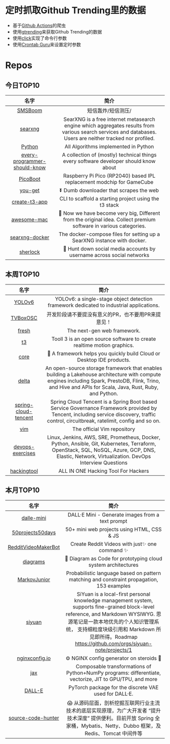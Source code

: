 # 定时抓取Github Trending里的数据
* 基于[Github Actions](https://docs.github.com/en/actions)的爬虫
* 使用[gtrending](https://github.com/hedythedev/gtrending)来获取Github Trending的数据
* 使用[click](https://github.com/pallets/click)实现了命令行参数
* 使用[Crontab Guru](https://crontab.guru/)来设置定时参数

# Repos
## 今日TOP10 
<!-- START OF DAILY_TOP10_REPOS -->
| 名字 | 简介 |
| :----: | :----: |
| [SMSBoom](https://github.com/WhaleFell/SMSBoom) | 短信轰炸/短信测压/ | 一个健壮免费的python短信轰炸程序，专门炸坏蛋蛋，百万接口，多线程全自动添加有效接口，支持异步协程百万并发，全免费的短信轰炸工具！！高一美术生开发全网首发！！ |
| [searxng](https://github.com/searxng/searxng) | SearXNG is a free internet metasearch engine which aggregates results from various search services and databases. Users are neither tracked nor profiled. |
| [Python](https://github.com/TheAlgorithms/Python) | All Algorithms implemented in Python |
| [every-programmer-should-know](https://github.com/mtdvio/every-programmer-should-know) | A collection of (mostly) technical things every software developer should know about |
| [PicoBoot](https://github.com/webhdx/PicoBoot) | Raspberry Pi Pico (RP2040) based IPL replacement modchip for GameCube |
| [you-get](https://github.com/soimort/you-get) | ⏬ Dumb downloader that scrapes the web |
| [create-t3-app](https://github.com/t3-oss/create-t3-app) | CLI to scaffold a starting project using the t3 stack |
| [awesome-mac](https://github.com/jaywcjlove/awesome-mac) |  Now we have become very big, Different from the original idea. Collect premium software in various categories. |
| [searxng-docker](https://github.com/searxng/searxng-docker) | The docker-compose files for setting up a SearXNG instance with docker. |
| [sherlock](https://github.com/sherlock-project/sherlock) | 🔎 Hunt down social media accounts by username across social networks |
<!-- END OF DAILY_TOP10_REPOS -->

## 本周TOP10
<!-- START OF WEEKLY_TOP10_REPOS -->
| 名字 | 简介 |
| :----: | :----: |
| [YOLOv6](https://github.com/meituan/YOLOv6) | YOLOv6: a single-stage object detection framework dedicated to industrial applications. |
| [TVBoxOSC](https://github.com/CatVodTVOfficial/TVBoxOSC) | 开发阶段请不要提没有意义的PR，也不要用PR来提意见！ |
| [fresh](https://github.com/denoland/fresh) | The next-gen web framework. |
| [t3](https://github.com/still-scene/t3) | Tooll 3 is an open source software to create realtime motion graphics. |
| [core](https://github.com/opensumi/core) | 🚀 A framework helps you quickly build Cloud or Desktop IDE products. |
| [delta](https://github.com/delta-io/delta) | An open-source storage framework that enables building a Lakehouse architecture with compute engines including Spark, PrestoDB, Flink, Trino, and Hive and APIs for Scala, Java, Rust, Ruby, and Python. |
| [spring-cloud-tencent](https://github.com/Tencent/spring-cloud-tencent) | Spring Cloud Tencent is a Spring Boot based Service Governance Framework provided by Tencent, including service discovery, traffic control, circuitbreak, ratelimit, config and so on. |
| [vim](https://github.com/vim/vim) | The official Vim repository |
| [devops-exercises](https://github.com/bregman-arie/devops-exercises) | Linux, Jenkins, AWS, SRE, Prometheus, Docker, Python, Ansible, Git, Kubernetes, Terraform, OpenStack, SQL, NoSQL, Azure, GCP, DNS, Elastic, Network, Virtualization. DevOps Interview Questions |
| [hackingtool](https://github.com/Z4nzu/hackingtool) | ALL IN ONE Hacking Tool For Hackers |
<!-- END OF WEEKLY_TOP10_REPOS -->

## 本月TOP10
<!-- START OF MONTHLY_TOP10_REPOS -->
| 名字 | 简介 |
| :----: | :----: |
| [dalle-mini](https://github.com/borisdayma/dalle-mini) | DALL·E Mini - Generate images from a text prompt |
| [50projects50days](https://github.com/bradtraversy/50projects50days) | 50+ mini web projects using HTML, CSS & JS |
| [RedditVideoMakerBot](https://github.com/elebumm/RedditVideoMakerBot) | Create Reddit Videos with just✨ one command ✨ |
| [diagrams](https://github.com/mingrammer/diagrams) | 🎨 Diagram as Code for prototyping cloud system architectures |
| [MarkovJunior](https://github.com/mxgmn/MarkovJunior) | Probabilistic language based on pattern matching and constraint propagation, 153 examples |
| [siyuan](https://github.com/siyuan-note/siyuan) | SiYuan is a local-first personal knowledge management system, supports fine-grained block-level reference, and Markdown WYSIWYG. 思源笔记是一款本地优先的个人知识管理系统， 支持细粒度块级引用和 Markdown 所见即所得。Roadmap https://github.com/orgs/siyuan-note/projects/1 |
| [nginxconfig.io](https://github.com/digitalocean/nginxconfig.io) | ⚙️ NGINX config generator on steroids 💉 |
| [jax](https://github.com/google/jax) | Composable transformations of Python+NumPy programs: differentiate, vectorize, JIT to GPU/TPU, and more |
| [DALL-E](https://github.com/openai/DALL-E) | PyTorch package for the discrete VAE used for DALL·E. |
| [source-code-hunter](https://github.com/doocs/source-code-hunter) | 😱 从源码层面，剖析挖掘互联网行业主流技术的底层实现原理，为广大开发者 “提升技术深度” 提供便利。目前开放 Spring 全家桶，Mybatis、Netty、Dubbo 框架，及 Redis、Tomcat 中间件等 |
<!-- END OF MONTHLY_TOP10_REPOS -->
